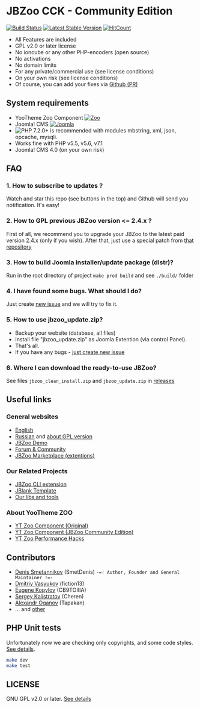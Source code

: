 # JBZoo CCK - Community Edition

[![Build Status](https://travis-ci.org/JBZoo-CCK/JBZoo.svg)](https://travis-ci.org/JBZoo-CCK/JBZoo)    [![Latest Stable Version](https://poser.pugx.org/jbzoo-cck/jbzoo/v/stable)](https://github.com/JBZoo-CCK/JBZoo/releases)    [![HitCount](http://hits.dwyl.com/jbzoo-cck/jbzoo.svg)](http://hits.dwyl.com/jbzoo-cck/jbzoo)

 * All Features are included
 * GPL v2.0 or later license
 * No ioncube or any other PHP-encoders (open source)
 * No activations
 * No domain limits
 * For any private/commercial use (see license conditions)
 * On your own risk (see license conditions)
 * Of course, you can add your fixes via [Github (PR)](https://github.com/JBZoo-CCK/JBZoo-CCK/blob/master/PULL_REQUEST_TEMPLATE.md)


## System requirements
 * YooTheme Zoo Component [![Zoo](https://img.shields.io/badge/Zoo-3.3.31-blue.svg?style=plastic)](https://www.yootheme.com/zoo)
 * Joomla! CMS [![Joomla](https://img.shields.io/badge/Joomla!-3.8.10-blue.svg?style=plastic)](https://downloads.joomla.org/)
 * ![PHP 7.2.0+](https://img.shields.io/badge/PHP-7.2.0+-blue.svg?style=plastic) is recommended with modules mbstring, xml, json, opcache, mysqli.
 * Works fine with PHP v5.5, v5.6, v7.1
 * Joomla! CMS 4.0 (on your own risk)

## FAQ
### 1. How to subscribe to updates ?
Watch and star this repo (see buttons in the top) and Github will send you notification. It's easy!

### 2. How to GPL previous JBZoo version <= 2.4.x ?
First of all, we recommend you to upgrade your JBZoo to the latest paid version 2.4.x (only if you wish).
After that, just use a special patch from [that repository](https://github.com/JBZoo-CCK/JBZoo-2-GPL-patches)

### 3. How to build Joomla installer/update package (distr)?
Run in the root directory of project `make prod build` and see `./build/` folder

### 4. I have found some bugs. What should I do?
Just create [new issue](https://github.com/JBZoo-CCK/JBZoo/issues/new/choose) and we will try to fix it.

### 5. How to use jbzoo_update.zip?
 - Backup your website (database, all files)
 - Install file "jbzoo_update.zip" as Joomla Extention (via control Panel).
 - That's all.
 - If you have any bugs - [just create new issue](https://github.com/JBZoo-CCK/JBZoo/issues/new/choose)

### 6. Where I can download the ready-to-use JBZoo?
See files `jbzoo_clean_install.zip` and `jbzoo_update.zip` in [releases](https://github.com/JBZoo-CCK/JBZoo/releases)


## Useful links
### General websites
 * [English](http://jbzoo.com)
 * [Russian](http://jbzoo.ru) and [about GPL version](http://jbzoo.ru/blog/jbzoo-4-gpl)
 * [JBZoo Demo](http://demo.jbzoo.com)
 * [Forum & Community](http://forum.jbzoo.com)
 * [JBZoo Marketplace (extentions)](http://forum.jbzoo.com/files/)

### Our Related Projects
 * [JBZoo CLI extension](https://github.com/JBZoo-CCK/CCK-Cli)
 * [JBlank Template](https://github.com/JBZoo-CCK/JBlank)
 * [Our libs and tools](https://github.com/JBZoo)

### About YooTheme ZOO
 * [YT Zoo Component (Original)](https://www.yootheme.com/zoo)
 * [YT Zoo Component (JBZoo Community Edition)](https://github.com/JBZoo-CCK/YOOtheme-Zoo)
 * [YT Zoo Performance Hacks](https://github.com/JBZoo-CCK/Zoo-Hacks)


## Contributors
 * [Denis Smetannikov](https://github.com/SmetDenis) (SmetDenis) `-=! Author, Founder and General Maintainer !=-`
 * [Dmitriy Vasyukov](https://github.com/fiction13) (fiction13)
 * [Eugene Kopylov](https://github.com/CB9TOIIIA) (CB9TOIIIA)
 * [Sergey Kalistratov](https://github.com/Cheren) (Cheren)
 * [Alexandr Oganov](https://github.com/Tapakan) (Tapakan)
 * ... and [other](https://github.com/JBZoo-CCK/JBZoo/graphs/contributors)


## PHP Unit tests
Unfortunately now we are checking only copyrights, and some code styles. [See details](https://travis-ci.org/JBZoo-CCK/JBZoo).

```sh
make dev
make test
```

## LICENSE
GNU GPL v2.0 or later. [See details](https://github.com/JBZoo/JBZoo/blob/master/LICENSE.md)

